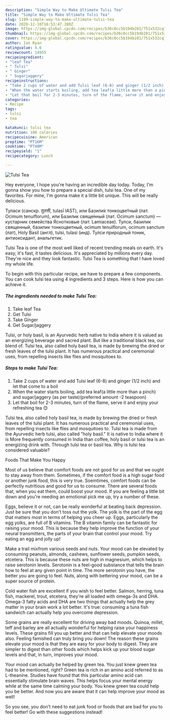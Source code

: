 ```yaml
---
description: "Simple Way to Make Ultimate Tulsi Tea"
title: "Simple Way to Make Ultimate Tulsi Tea"
slug: 1199-simple-way-to-make-ultimate-tulsi-tea
date: 2020-12-16T16:53:47.280Z
image: https://img-global.cpcdn.com/recipes/b36c0cc5b194b281/751x532cq70/tulsi-tea-recipe-main-photo.jpg
thumbnail: https://img-global.cpcdn.com/recipes/b36c0cc5b194b281/751x532cq70/tulsi-tea-recipe-main-photo.jpg
cover: https://img-global.cpcdn.com/recipes/b36c0cc5b194b281/751x532cq70/tulsi-tea-recipe-main-photo.jpg
author: Ian Ryan
ratingvalue: 4.6
reviewcount: 14955
recipeingredient:
- "leaf Tea"
- " Tulsi"
- " Ginger"
- " Sugarjaggery"
recipeinstructions:
- "Take 2 cups of water and add Tulsi leaf (6-8) and ginger (1/2 inch) and let that come to a boil"
- "When the water starts boiling, add tea leaf(a little more than a pinch) and sugar/jaggery (as per taste)(preferred amount -2 teaspoon)"
- "Let that boil for 2-3 minutes, turn of the flame, serve it and enjoy your refreshing tea 😊"
categories:
- Recipe
tags:
- tulsi
- tea

katakunci: tulsi tea 
nutrition: 188 calories
recipecuisine: American
preptime: "PT16M"
cooktime: "PT40M"
recipeyield: "1"
recipecategory: Lunch

---
```



![Tulsi Tea](https://img-global.cpcdn.com/recipes/b36c0cc5b194b281/751x532cq70/tulsi-tea-recipe-main-photo.jpg)

Hey everyone, I hope you're having an incredible day today. Today, I'm gonna show you how to prepare a special dish, tulsi tea. One of my favorites. For mine, I'm gonna make it a little bit unique. This will be really delicious.

Туласи (санскр. तुलसी, tulasī IAST), или Базили́к тонкоцве́тный (лат. Ocimum tenuiflorum), или Базилик свяще́нный (лат. Ocimum sanctum) — кустарник семейства Яснотковые (лат. Lamiaceae). Тулси, базилик священный, базилик тонкоцветный, ocimum tenuiflorum, ocimum sanctum (лат), Holy Basil (англ), tulsi, tulasi (инд). Тулси природный тоник, антиоксидант, анальгетик.

Tulsi Tea is one of the most well liked of recent trending meals on earth. It's easy, it's fast, it tastes delicious. It's appreciated by millions every day. They're nice and they look fantastic. Tulsi Tea is something that I have loved my whole life.


To begin with this particular recipe, we have to prepare a few components. You can cook tulsi tea using 4 ingredients and 3 steps. Here is how you can achieve it.

<!--inarticleads1-->

##### The ingredients needed to make Tulsi Tea:

1. Take leaf Tea
1. Get  Tulsi
1. Take  Ginger
1. Get  Sugar/jaggery


Tulsi, or holy basil, is an Ayurvedic herb native to India where it is valued as an energizing beverage and sacred plant. But like a traditional black tea, our blend of. Tulsi tea, also called holy basil tea, is made by brewing the dried or fresh leaves of the tulsi plant. It has numerous practical and ceremonial uses, from repelling insects like flies and mosquitoes to. 

<!--inarticleads2-->

##### Steps to make Tulsi Tea:

1. Take 2 cups of water and add Tulsi leaf (6-8) and ginger (1/2 inch) and let that come to a boil
1. When the water starts boiling, add tea leaf(a little more than a pinch) and sugar/jaggery (as per taste)(preferred amount -2 teaspoon)
1. Let that boil for 2-3 minutes, turn of the flame, serve it and enjoy your refreshing tea 😊


Tulsi tea, also called holy basil tea, is made by brewing the dried or fresh leaves of the tulsi plant. It has numerous practical and ceremonial uses, from repelling insects like flies and mosquitoes to. Tulsi tea is made from the Ayurvedic herb tulsi, also called &#34;holy basil.&#34; It is native to India where it is More frequently consumed in India than coffee, holy basil or tulsi tea is an energizing drink with. Through tulsi tea or basil tea. Why is tulsi tea considered valuable? 

Foods That Make You Happy


Most of us believe that comfort foods are not good for us and that we ought to stay away from them. Sometimes, if the comfort food is a high sugar food or another junk food, this is very true. Soemtimes, comfort foods can be perfectly nutritious and good for us to consume. There are several foods that, when you eat them, could boost your mood. If you are feeling a little bit down and you're needing an emotional pick me up, try a number of these.

Eggs, believe it or not, can be really wonderful at beating back depression. Just be sure that you don't toss out the yolk. The yolk is the part of the egg that matters most in terms of helping you cheer up. Eggs, particularly the egg yolks, are full of B vitamins. The B vitamin family can be fantastic for raising your mood. This is because they help improve the function of your neural transmitters, the parts of your brain that control your mood. Try eating an egg and jolly up!

Make a trail mixfrom various seeds and nuts. Your mood can be elevated by consuming peanuts, almonds, cashews, sunflower seeds, pumpkin seeds, etcetera. This is because these nuts are high in magnesium, which helps to raise serotonin levels. Serotonin is a feel-good substance that tells the brain how to feel at any given point in time. The more serotonin you have, the better you are going to feel. Nuts, along with bettering your mood, can be a super source of protein.

Cold water fish are excellent if you wish to feel better. Salmon, herring, tuna fish, mackerel, trout, etcetera, they're all loaded with omega-3s and DHA. Omega-3 fatty acids and DHA are two things that actually help the grey matter in your brain work a lot better. It's true: consuming a tuna fish sandwich can actually help you overcome depression. 

Some grains are really excellent for driving away bad moods. Quinoa, millet, teff and barley are all actually wonderful for helping raise your happiness levels. These grains fill you up better and that can help elevate your moods also. Feeling famished can truly bring you down! The reason these grains elevate your mood is that they are easy for your body to digest. They are simpler to digest than other foods which helps kick up your blood sugar levels and that, in turn, improves your mood.

Your mood can actually be helped by green tea. You just knew green tea had to be mentioned, right? Green tea is rich in an amino acid referred to as L-theanine. Studies have found that this particular amino acid can essentially stimulate brain waves. This helps focus your mental energy while at the same time calming your body. You knew green tea could help you be better. And now you are aware that it can help improve your mood as well!

So you see, you don't need to eat junk food or foods that are bad for you to feel better! Go  with  these suggestions  instead!

